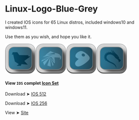 # Linux-Logo-Blue-Grey

I created IOS icons for 65 Linux distros, included windows10 and windows11.

Use them as you wish, and hope you like it. 

<img src="IOS_256/Feren.png" alt="Github Project" style="width:20%;"><img src="IOS_256/Garuda.png" alt="Github Project" style="width:20%;"><img src="IOS_256/Gentoo.png" alt="Github Project" style="width:20%;"><img src="IOS_256/Kali.png" alt="Github Project" style="width:20%;"> 

#### View `IOS` complet [Icon Set](https://github.com/chris1111/Linux-Logo-Blue-Grey/blob/main/View-Set-IOS.md)

Download ➤ [IOS 512](https://minhaskamal.github.io/DownGit/#/home?url=https://github.com/chris1111/Linux-Logo-Blue-Grey/tree/main/IOS_512)

Download ➤ [IOS 256](https://minhaskamal.github.io/DownGit/#/home?url=https://github.com/chris1111/Linux-Logo-Blue-Grey/tree/main/IOS_256)

View ➤ [Site](https://chris1111.github.io/Linux-Logo-Blue-Grey/)


 

